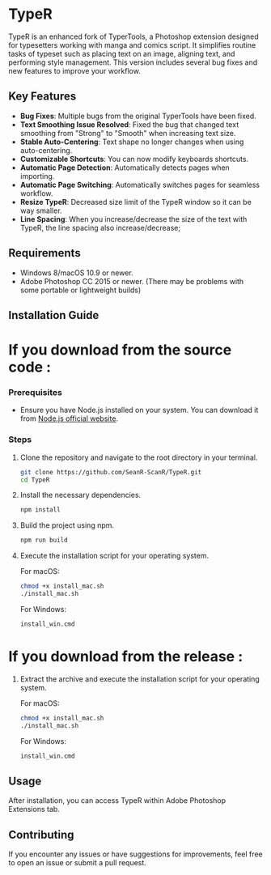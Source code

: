 # TypeR

TypeR is an enhanced fork of TyperTools, a Photoshop extension designed for typesetters working with manga and comics script. It simplifies routine tasks of typeset such as placing text on an image, aligning text, and performing style management. This version includes several bug fixes and new features to improve your workflow.

## Key Features

- **Bug Fixes**: Multiple bugs from the original TyperTools have been fixed.
- **Text Smoothing Issue Resolved**: Fixed the bug that changed text smoothing from "Strong" to "Smooth" when increasing text size.
- **Stable Auto-Centering**: Text shape no longer changes when using auto-centering.
- **Customizable Shortcuts**: You can now modify keyboards shortcuts.
- **Automatic Page Detection**: Automatically detects pages when importing.
- **Automatic Page Switching**: Automatically switches pages for seamless workflow.
- **Resize TypeR**: Decreased size limit of the TypeR window so it can be way smaller.
- **Line Spacing**: When you increase/decrease the size of the text with TypeR, the line spacing also increase/decrease;


## Requirements

- Windows 8/macOS 10.9 or newer.
- Adobe Photoshop CC 2015 or newer.
  (There may be problems with some portable or lightweight builds)

## Installation Guide
# If you download from the source code :
### Prerequisites

- Ensure you have Node.js installed on your system. You can download it from [Node.js official website](https://nodejs.org/).

### Steps

1. Clone the repository and navigate to the root directory in your terminal.

   ```sh
   git clone https://github.com/SeanR-ScanR/TypeR.git
   cd TypeR
   ```

2. Install the necessary dependencies.

   ```sh
   npm install
   ```

3. Build the project using npm. 


   ```sh
   npm run build
   ```

4. Execute the installation script for your operating system.

   For macOS:
   ```sh
   chmod +x install_mac.sh
   ./install_mac.sh
   ```

   For Windows:
   ```sh
   install_win.cmd
   ```

# If you download from the release :
1. Extract the archive and execute the installation script for your operating system.

   For macOS:
   ```sh
   chmod +x install_mac.sh
   ./install_mac.sh
   ```

   For Windows:
   ```sh
   install_win.cmd
   ```
## Usage

After installation, you can access TypeR within Adobe Photoshop Extensions tab. 

## Contributing

If you encounter any issues or have suggestions for improvements, feel free to open an issue or submit a pull request.
